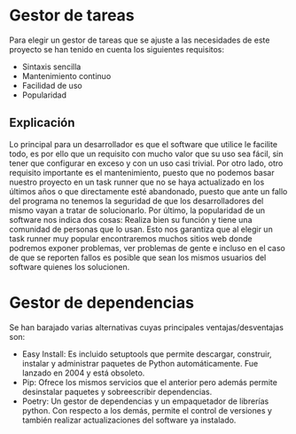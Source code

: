 # Gestor de tareas
Para elegir un gestor de tareas que se ajuste a las necesidades de este proyecto se han tenido en cuenta los siguientes requisitos:
- Sintaxis sencilla
- Mantenimiento continuo
- Facilidad de uso
- Popularidad

## Explicación
Lo principal para un desarrollador es que el software que utilice le facilite todo, es por ello que un requisito con mucho valor que su uso sea fácil, sin tener que configurar en exceso y con un uso casi trivial.
Por otro lado, otro requisito importante es el mantenimiento, puesto que no podemos basar nuestro proyecto en un task runner que no se haya actualizado en los últimos años o que directamente esté abandonado, puesto que ante un fallo del programa no tenemos la seguridad de que los desarrolladores del mismo vayan a tratar de solucionarlo.
Por último, la popularidad de un software nos indica dos cosas: Realiza bien su función y tiene una comunidad de personas que lo usan. Esto nos garantiza que al elegir un task runner muy popular encontraremos muchos sitios web donde podremos exponer problemas, ver problemas de gente e incluso en el caso de que se reporten fallos es posible que sean los mismos usuarios del software quienes los solucionen.

# Gestor de dependencias
Se han barajado varias alternativas cuyas principales ventajas/desventajas son:
  - Easy Install: Es incluido setuptools que permite descargar, construir, instalar y administrar paquetes de Python automáticamente. Fue lanzado en 2004 y está obsoleto.
  - Pip: Ofrece los mismos servicios que el anterior pero además permite desinstalar paquetes y sobreescribir dependencias.
  - Poetry: Un gestor de dependencias y un empaquetador de librerías python. Con respecto a los demás, permite el control de versiones y también realizar actualizaciones del software ya instalado.


